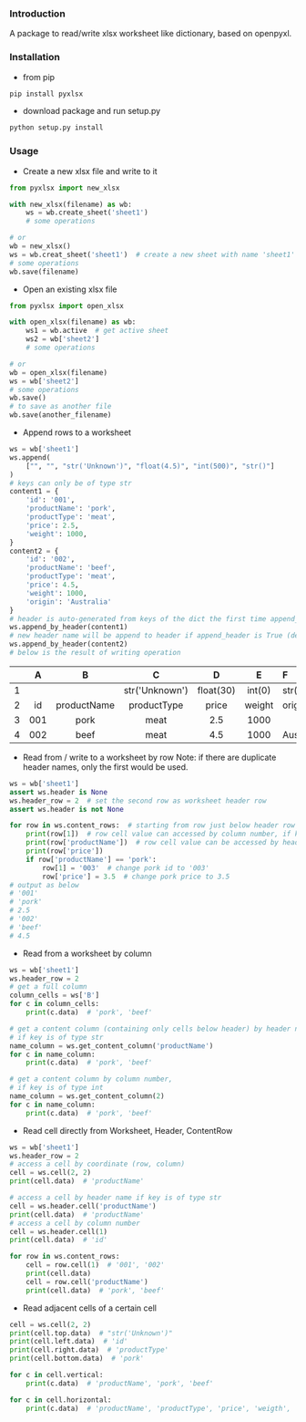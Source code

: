 ### Introduction
A package to read/write xlsx worksheet like dictionary, based on openpyxl.

### Installation
* from pip
```python
pip install pyxlsx
```
* download package and run setup.py
```python
python setup.py install
```

### Usage
* Create a new xlsx file and write to it
```python
from pyxlsx import new_xlsx

with new_xlsx(filename) as wb:
    ws = wb.create_sheet('sheet1')
    # some operations

# or
wb = new_xlsx()
ws = wb.creat_sheet('sheet1')  # create a new sheet with name 'sheet1'
# some operations
wb.save(filename)
```
* Open an existing xlsx file
```python
from pyxlsx import open_xlsx

with open_xlsx(filename) as wb:
    ws1 = wb.active  # get active sheet
    ws2 = wb['sheet2']
    # some operations

# or
wb = open_xlsx(filename)
ws = wb['sheet2']
# some operations
wb.save()
# to save as another file
wb.save(another_filename)
```
* Append rows to a worksheet
```python
ws = wb['sheet1']
ws.append(
    ["", "", "str('Unknown')", "float(4.5)", "int(500)", "str()"]
)
# keys can only be of type str
content1 = {
    'id': '001',
    'productName': 'pork',
    'productType': 'meat',
    'price': 2.5,
    'weight': 1000,
}
content2 = {
    'id': '002',
    'productName': 'beef',
    'productType': 'meat',
    'price': 4.5,
    'weight': 1000,
    'origin': 'Australia'
}
# header is auto-generated from keys of the dict the first time append_by_header is called.
ws.append_by_header(content1)  
# new header name will be append to header if append_header is True (default value)
ws.append_by_header(content2)  
# below is the result of writing operation
```
||A|B|C|D|E|F|
|:---:|:---:|:---:|:---:|:---:|:---:|:---|
|1|||str('Unknown')|float(30)|int(0)|str()
|2|id|productName|productType|price|weight|origin
|3|001|pork|meat|2.5|1000|
|4|002|beef|meat|4.5|1000|Australia
* Read from / write to a worksheet by row
  Note: if there are duplicate header names, only the first would be used.
```python
ws = wb['sheet1']
assert ws.header is None
ws.header_row = 2  # set the second row as worksheet header row
assert ws.header is not None

for row in ws.content_rows:  # starting from row just below header row
    print(row[1])  # row cell value can accessed by column number, if key is of type int
    print(row['productName'])  # row cell value can be accessed by header name, if key is of type of str
    print(row['price'])  
    if row['productName'] == 'pork':
        row[1] = '003'  # change pork id to '003'
        row['price'] = 3.5  # change pork price to 3.5
# output as below
# '001'
# 'pork'
# 2.5
# '002'
# 'beef'
# 4.5
```
* Read from a worksheet by column
```python
ws = wb['sheet1']
ws.header_row = 2
# get a full column
column_cells = ws['B']
for c in column_cells:
    print(c.data)  # 'pork', 'beef'

# get a content column (containing only cells below header) by header name, 
# if key is of type str
name_column = ws.get_content_column('productName')
for c in name_column:
    print(c.data)  # 'pork', 'beef'

# get a content column by column number,
# if key is of type int
name_column = ws.get_content_column(2)
for c in name_column:
    print(c.data)  # 'pork', 'beef'
```
* Read cell directly from Worksheet, Header, ContentRow
```python
ws = wb['sheet1']
ws.header_row = 2
# access a cell by coordinate (row, column)
cell = ws.cell(2, 2)
print(cell.data)  # 'productName'

# access a cell by header name if key is of type str
cell = ws.header.cell('productName')
print(cell.data)  # 'productName'
# access a cell by column number
cell = ws.header.cell(1)
print(cell.data)  # 'id'

for row in ws.content_rows:
    cell = row.cell(1)  # '001', '002'
    print(cell.data)
    cell = row.cell('productName')
    print(cell.data)  # 'pork', 'beef'
```

* Read adjacent cells of a certain cell
```python
cell = ws.cell(2, 2)
print(cell.top.data)  # "str('Unknown')"
print(cell.left.data)  # 'id'
print(cell.right.data)  # 'productType'
print(cell.bottom.data)  # 'pork'

for c in cell.vertical:
    print(c.data)  # 'productName', 'pork', 'beef'

for c in cell.horizontal:
    print(c.data)  # 'productName', 'productType', 'price', 'weigth', 'origin'
```
